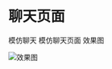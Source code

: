 # 聊天页面
模仿聊天
模仿聊天页面
效果图


![效果图](https://github.com/15031021126/chat/blob/master/app/src/main/res/mipmap-xxhdpi/chat.png)

